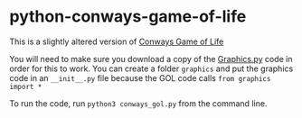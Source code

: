 # python-conways-game-of-life

This is a slightly altered version of [Conways Game of Life](https://en.wikipedia.org/wiki/Conway%27s_Game_of_Life)

You will need to make sure you download a copy of the [Graphics.py](http://mcsp.wartburg.edu/zelle/python/graphics.py) code in order for this to work. You can create a folder `graphics` and put the graphics code in an `__init__.py` file because the GOL code calls `from graphics import *`

To run the code, run `python3 conways_gol.py` from the command line. 

